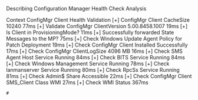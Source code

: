
Describing Configuration Manager Health Check Analysis

  Context ConfigMgr Client Health Validation
    [+] ConfigMgr Client CacheSize 10240 77ms
    [+] Validate ConfigMgr ClientVersion 5.00.8458.1007 19ms
    [+] Is Client in ProvisioningMode? 11ms
    [+] Successfully forwarded State Messages to the MP? 75ms
    [+] Check Windows Update Agent Policy for Patch Deployment 19ms
    [+] Check ConfigMgr Client Installed Successfully 17ms
    [+] Check ConfigMgr ClientLogSize 4096 MB 16ms
    [+] Check SMS Agent Host Service Running 84ms
    [+] Check BITS Service Running 84ms
    [+] Check Windows Management Service Running 78ms
    [+] Check lanmanserver Service Running 80ms
    [+] Check RpcSs Service Running 81ms
    [+] Check Admin$ Share Accessible 22ms
    [+] Check ConfigMgr Client SMS_Client Class WMI 27ms
    [+] Check WMI Status 367ms
    
    #
